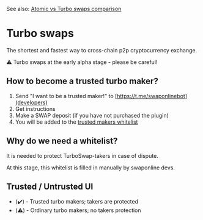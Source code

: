 See also: [Atomic vs Turbo swaps comparison](/docs/ATOMIC_VS_TURBO_SWAPS.md)

# Turbo swaps

The shortest and fastest way to cross-chain p2p cryptocurrency exchange.

⚠️ Turbo swaps at the early alpha stage - please be careful!


## How to become a trusted turbo maker?

1. Send "I want to be a trusted maker!" to [https://t.me/swaponlinebot](developers)
2. Get instructions
3. Make a SWAP deposit (if you have not purchased the plugin)
4. You will be added to the [trusted makers whitelist](/src/common/whitelists/trustedMakers.ts)


## Why do we need a whitelist?

It is needed to protect TurboSwap-takers in case of dispute.

At this stage, this whitelist is filled in manually by swaponline devs.


## Trusted / Untrusted UI

- (✔️) - Trusted turbo makers; takers are protected
- (⚠️) - Ordinary turbo makers; no takers protection